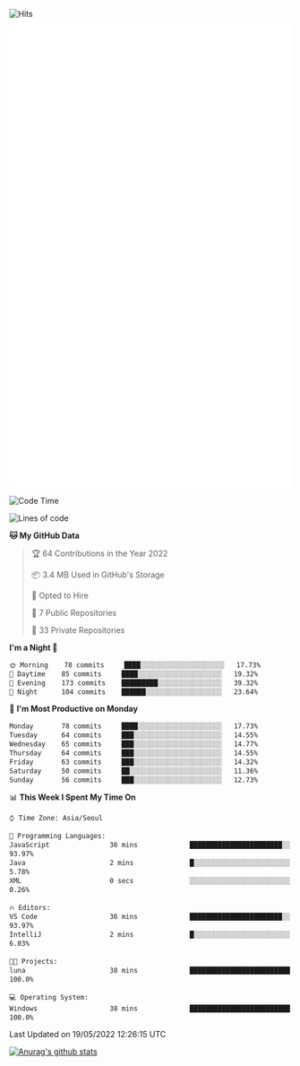 ![Hits](https://hits.seeyoufarm.com/api/count/incr/badge.svg?url=https%3A%2F%2Fgithub.com%2Fkokose1234&count_bg=%2379C83D&title_bg=%23555555&icon=apple.svg&icon_color=%23E7E7E7&title=hits&edge_flat=false)
<br/>
![Metrics](https://github.com/kokose1234/kokose1234/blob/main/github-metrics.svg)

<!--START_SECTION:waka-->
![Code Time](http://img.shields.io/badge/Code%20Time-640%20hrs%208%20mins-blue)

![Lines of code](https://img.shields.io/badge/From%20Hello%20World%20I%27ve%20Written-2%20Million%20lines%20of%20code-blue)

**🐱 My GitHub Data** 

> 🏆 64 Contributions in the Year 2022
 > 
> 📦 3.4 MB Used in GitHub's Storage 
 > 
> 💼 Opted to Hire
 > 
> 📜 7 Public Repositories 
 > 
> 🔑 33 Private Repositories  
 > 
**I'm a Night 🦉** 

```text
🌞 Morning    78 commits     ████░░░░░░░░░░░░░░░░░░░░░   17.73% 
🌆 Daytime    85 commits     ████░░░░░░░░░░░░░░░░░░░░░   19.32% 
🌃 Evening    173 commits    █████████░░░░░░░░░░░░░░░░   39.32% 
🌙 Night      104 commits    ██████░░░░░░░░░░░░░░░░░░░   23.64%

```
📅 **I'm Most Productive on Monday** 

```text
Monday       78 commits     ████░░░░░░░░░░░░░░░░░░░░░   17.73% 
Tuesday      64 commits     ███░░░░░░░░░░░░░░░░░░░░░░   14.55% 
Wednesday    65 commits     ███░░░░░░░░░░░░░░░░░░░░░░   14.77% 
Thursday     64 commits     ███░░░░░░░░░░░░░░░░░░░░░░   14.55% 
Friday       63 commits     ███░░░░░░░░░░░░░░░░░░░░░░   14.32% 
Saturday     50 commits     ██░░░░░░░░░░░░░░░░░░░░░░░   11.36% 
Sunday       56 commits     ███░░░░░░░░░░░░░░░░░░░░░░   12.73%

```


📊 **This Week I Spent My Time On** 

```text
⌚︎ Time Zone: Asia/Seoul

💬 Programming Languages: 
JavaScript               36 mins             ███████████████████████░░   93.97% 
Java                     2 mins              █░░░░░░░░░░░░░░░░░░░░░░░░   5.78% 
XML                      0 secs              ░░░░░░░░░░░░░░░░░░░░░░░░░   0.26%

🔥 Editors: 
VS Code                  36 mins             ███████████████████████░░   93.97% 
IntelliJ                 2 mins              █░░░░░░░░░░░░░░░░░░░░░░░░   6.03%

🐱‍💻 Projects: 
luna                     38 mins             █████████████████████████   100.0%

💻 Operating System: 
Windows                  38 mins             █████████████████████████   100.0%

```


 Last Updated on 19/05/2022 12:26:15 UTC
<!--END_SECTION:waka-->

[![Anurag's github stats](https://github-readme-stats.vercel.app/api?username=kokose1234&theme=dracula)](https://github.com/anuraghazra/github-readme-stats)



	
